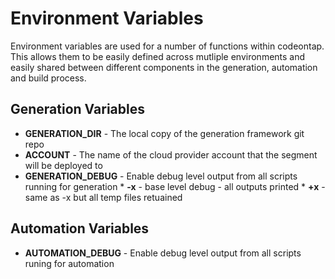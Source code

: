 # Environment Variables

Environment variables are used for a number of functions within codeontap. This allows them to be easily defined across mutliple environments and easily shared between different components in the generation, automation and build process.

## Generation Variables

* **GENERATION_DIR** - The local copy of the generation framework git repo
* **ACCOUNT** - The name of the cloud provider account that the segment will be deployed to
* **GENERATION_DEBUG** - Enable debug level output from all scripts running for generation
        * **-x** - base level debug - all outputs printed
        * **+x** - same as -x but all temp files retuained

## Automation Variables

* **AUTOMATION_DEBUG** - Enable debug level output from all scripts runing for automation